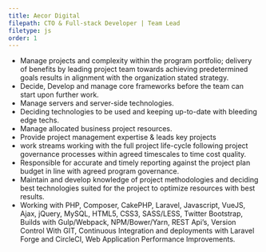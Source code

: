 ```yaml
---
title: Aecor Digital
filepath: CTO & Full-stack Developer | Team Lead
filetype: js
order: 1
---
```

<ul class="bullet-list mb">
    <li class="emoji telescope"> Manage projects and complexity within the program portfolio; delivery of benefits by leading project team towards achieving predetermined goals results in alignment with the organization stated strategy.</li>
    <li class="emoji telescope"> Decide, Develop and manage core frameworks before the team can start upon further work.</li>
    <li class="emoji telescope"> Manage servers and server-side technologies.</li>
    <li class="emoji telescope"> Deciding technologies to be used and keeping up-to-date with bleeding edge techs.</li>
    <li class="emoji telescope"> Manage allocated business project resources.</li>
    <li class="emoji telescope"> Provide project management expertise & leads key projects</li>
    <li class="emoji telescope"> work streams working with the full project life-cycle following project governance processes within agreed timescales to time cost quality.</li>
    <li class="emoji telescope"> Responsible for accurate and timely reporting against the project plan budget in line with agreed program governance.</li>
    <li class="emoji telescope"> Maintain and develop knowledge of project methodologies and deciding best technologies suited for the project to optimize resources with best results.</li>
    <li class="emoji telescope"> Working with PHP, Composer, CakePHP, Laravel, Javascript, VueJS, Ajax, jQuery, MySQL, HTML5, CSS3, SASS/LESS, Twitter Bootstrap, Builds with Gulp/Webpack, NPM/Bower/Yarn, REST Api’s, Version Control With GIT, Continuous Integration and deployments with Laravel Forge and CircleCI, Web Application Performance Improvements.</li>
</ul>
